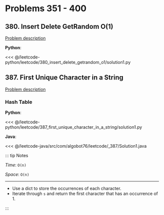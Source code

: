 # Problems 351 - 400

## 380. Insert Delete GetRandom O(1)

[Problem description](https://leetcode.com/problems/insert-delete-getrandom-o1/)

__Python__:

<<< @/leetcode-python/leetcode/380_insert_delete_getrandom_o1/solution1.py

## 387. First Unique Character in a String

[Problem description](https://leetcode.com/problems/first-unique-character-in-a-string/)

### Hash Table

__Python__:

<<< @/leetcode-python/leetcode/387_first_unique_character_in_a_string/solution1.py

__Java__:

<<< @/leetcode-java/src/com/algobot76/leetcode/_387/Solution1.java

::: tip Notes

_Time_: `O(n)`

_Space_: `O(n)`

---

- Use a dict to store the occurrences of each character.
- Iterate through `s` and return the first character that has an occurrence of 1.

:::
